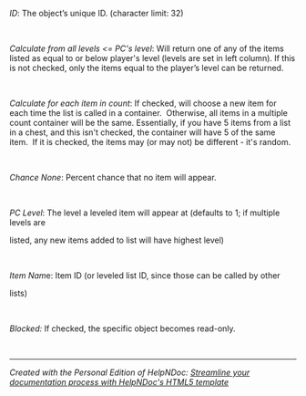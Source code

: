 # 

&nbsp;

*ID*: The object’s unique ID. (character limit: 32)

&nbsp;

*Calculate from all levels \<= PC's level*: Will return one of any of the items listed as equal to or below player's level (levels are set in left column). If this is not checked, only the items equal to the player’s level can be returned.

&nbsp;

*Calculate for each item in count*: If checked, will choose a new item for each time the list is called in a container.&nbsp; Otherwise, all items in a multiple count container will be the same. Essentially, if you have 5 items from a list in a chest, and this isn't checked, the container will have 5 of the same item.&nbsp; If it is checked, the items may (or may not) be different - it's random.

&nbsp;

*Chance None*: Percent chance that no item will appear.

&nbsp;

*PC Level*: The level a leveled item will appear at (defaults to 1; if multiple levels are

listed, any new items added to list will have highest level)

&nbsp;

*Item Nam*e: Item ID (or leveled list ID, since those can be called by other

lists)

&nbsp;

*Blocked:* If checked, the specific object becomes read-only.

&nbsp;


***
_Created with the Personal Edition of HelpNDoc: [Streamline your documentation process with HelpNDoc's HTML5 template](<https://www.helpndoc.com/feature-tour/produce-html-websites/>)_
